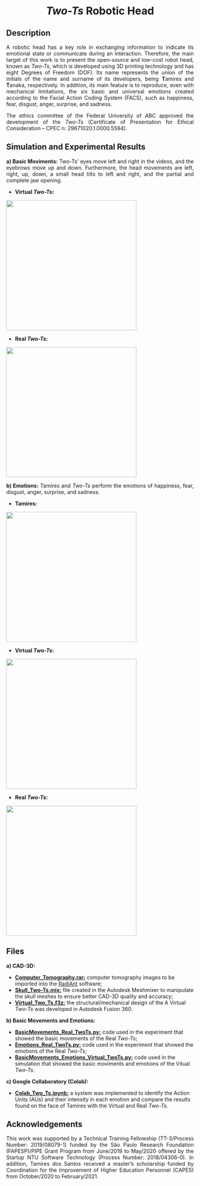 <h1 align="center"><i>Two-Ts</i> Robotic Head</h1>

## Description
<p align="justify"> 
A robotic head has a key role in exchanging information to indicate its emotional state or communicate during an interaction. Therefore, the main target of this work is to present the open-source and low-cost robot head, known as <i>Two-Ts</i>, which is developed using 3D printing technology and has eight Degrees of Freedom (DOF). Its name represents the union of the initials of the name and surname of its developers, being <b>T</b>amires and <b>T</b>anaka, respectively. In addition, its main feature is to reproduce, even with mechanical limitations, the six basic and universal emotions created according to the Facial Action Coding System (FACS), such as happiness, fear, disgust, anger, surprise, and sadness. </p>

<p align="justify">
The ethics committee of the Federal University of ABC approved the development of the <i>Two-Ts</i> (Certificate of Presentation for Ethical Consideration – CPEC n: 29671020.1.0000.5594).
</p>

## Simulation and Experimental Results

<p align="justify"><b>a) Basic Moviments:</b> Two-Ts’ eyes move left and right in the videos, and the eyebrows move up and down. Furthermore, the head movements are left, right, up, down, a small head tilts to left and right, and the partial and complete jaw opening.</p>

+ <b>Virtual <i>Two-Ts</i>:</b> 

<!--[![](https://img.youtube.com/vi/udqf8mTrStc/0.jpg)](https://youtu.be/udqf8mTrStc)-->
[<img src="https://img.youtube.com/vi/sNjRufvggC0/0.jpg" width="350"/>](https://youtu.be/sNjRufvggC0)

+ <b>Real <i>Two-Ts</i>:</b> 
 
[<img src="https://img.youtube.com/vi/aRs2vpIhQgE/0.jpg" width="350"/>](https://youtu.be/aRs2vpIhQgE)

<p align="justify"><b>b) Emotions:</b> Tamires and <i>Two-Ts</i> perform the emotions of happiness, fear, disgust, anger, surprise, and sadness.</p>

+ <b>Tamires:</b>

[<img src="https://img.youtube.com/vi/mSPnjagioiA/0.jpg" width="350"/>](https://youtu.be/mSPnjagioiA)

+ <b>Virtual <i>Two-Ts</i>:</b> 

[<img src="https://img.youtube.com/vi/0B-G4a6CmGI/0.jpg" width="350"/>](https://youtu.be/0B-G4a6CmGI)

+ <b>Real <i>Two-Ts</i>:</b> 

[<img src="https://img.youtube.com/vi/apge2joZt6o/0.jpg" width="350"/>](https://youtu.be/apge2joZt6o)

## Files

<b>a) CAD-3D:</b> 

+ [<b>Computer_Tomography.rar:</b>](https://drive.google.com/file/d/1eS3HS_gSUbsCYnaIydCTiWXGgo-yDcns/view?usp=sharing) computer tomography images to be imported into the [RadiAnt](https://www.radiantviewer.com/en/) software;
+ [<b>Skull_Two-Ts.mix:</b>](https://encurtador.com.br/kuJN8) file created in the Autodesk Meshmixer to manipulate the skull meshes to ensure better CAD-3D quality and accuracy;
+ [<b>Virtual_Two_Ts.f3z:</b>](https://encurtador.com.br/diFGV) the structural/mechanical design of the A Virtual <i>Two-Ts</i> was developed in Autodesk Fusion 360. 

<b>b) Basic Movements and Emotions:</b>

+ [<b>BasicMovements_Real_TwoTs.py:</b>](https://encurtador.com.br/asxJT) code used in the experiment that showed the basic movements of the Real <i>Two-Ts</i>;
+ [<b>Emotions_Real_TwoTs.py:</b>](https://encurtador.com.br/bvNT6) code used in the experiment that showed the emotions of the Real <i>Two-Ts</i>; 
+ [<b>BasicMovements_Emotions_Virtual_TwoTs.py:</b>](https://encurtador.com.br/jquy3) code used in the simulation that showed the basic moviments and emotions of the Vitual <i>Two-Ts</i>.

<b>c) Google Collaboratory (Colab):</b>

+ [<b>Colab_Two_Ts.ipynb:</b>](https://encurtador.com.br/tGRY7) a system was implemented to identify the Action Units (AUs) and their intensity in each emotion and compare the results found on the face of Tamires with the Virtual and Real <i>Two-Ts</i>. 

## Acknowledgements
<p align="justify"> This work was supported by a Technical Training Fellowship (TT-3/Process Number: 2019/08079-1) funded by the São Paulo Research Foundation (FAPESP)/PIPE Grant Program from June/2019 to May/2020 offered by the Startup NTU Software Technology (Process Number: 2018/04306-0). In addition, Tamires dos Santos received a master’s scholarship funded by Coordination for the Improvement of Higher Education Personnel (CAPES) from October/2020 to February/2021.</p>
